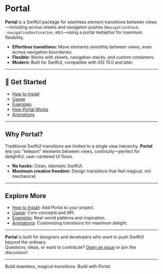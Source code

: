 # Portal

**Portal** is a SwiftUI package for seamless element transitions between views—including across sheets and navigation pushes (`NavigationStack`, `.navigationDestination`, etc)—using a portal metaphor for maximum flexibility.

- **Effortless transitions:** Move elements smoothly between views, even across navigation boundaries.
- **Flexible:** Works with sheets, navigation stacks, and custom containers.
- **Modern:** Built for SwiftUI, compatible with iOS 15.0 and later.

---

## 🚀 Get Started

- [How to Install](./How-to-Install)
- [Usage](./Usage)
- [Examples](./Examples)
- [How Portal Works](./How-Portal-Works)
- [Animations](./Animations)


---

## Why Portal?

Traditional SwiftUI transitions are limited to a single view hierarchy. **Portal** lets you "teleport" elements between views, continuity—perfect for delightful, user-centered UI flows.

- **No hacks:** Clean, idiomatic SwiftUI.
- **Maximum creative freedom:** Design transitions that feel magical, not mechanical.

---

## Explore More

- [How to Install](./How-to-Install): Add Portal to your project.
- [Usage](./Usage): Core concepts and API.
- [Examples](./Examples): Real-world patterns and inspiration.
- [Animations](./Animations): Customizing transitions for maximum delight.

---

**Portal** is built for designers and developers who want to push SwiftUI beyond the ordinary.  
Questions, ideas, or want to contribute? [Open an issue](https://github.com/aeastr/portal/issues) or join the discussion!

---

Build seamless, magical transitions. Build with Portal.